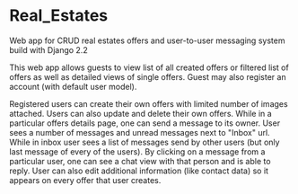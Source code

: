 # Real_Estates

Web app for CRUD real estates offers and user-to-user messaging system build with Django 2.2

This web app allows guests to view list of all created offers or filtered list of offers as well as detailed views of single offers.
Guest may also register an account (with default user model).

Registered users can create their own offers with limited number of images attached. Users can also update and delete their own offers. 
While in a particular offers details page, one can send a message to its owner. 
User sees a number of messages and unread messages next to "Inbox" url. While in inbox user sees a list of messages send by other users
(but only last message of every of the users). By clicking on a message from a particular user, one can see a chat view with that person
and is able to reply.
User can also edit additional information (like contact data) so it appears on every offer that user creates.


